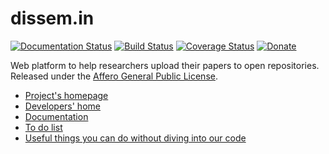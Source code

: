 dissem.in
================

[![Documentation Status](https://readthedocs.org/projects/dissemin/badge/?version=latest)](http://dev.dissem.in/doc/) [![Build Status](https://travis-ci.org/wetneb/dissemin.svg)](https://travis-ci.org/wetneb/dissemin) [![Coverage Status](https://coveralls.io/repos/wetneb/dissemin/badge.svg?branch=master&service=github)](https://coveralls.io/github/wetneb/dissemin?branch=master) [![Donate](https://pennersr.github.io/img/bitcoin-badge.svg)](http://association.dissem.in/#dons)

Web platform to help researchers upload their papers to open repositories.
Released under the [Affero General Public License](http://www.gnu.org/licenses/agpl-3.0.en.html).

* [Project's homepage](http://dissem.in)
* [Developers' home](http://dev.dissem.in/)
* [Documentation](http://dev.dissem.in/doc)
* [To do list](https://github.com/wetneb/dissemin/issues)
* [Useful things you can do without diving into our code](http://dev.dissem.in/#peripheral)

